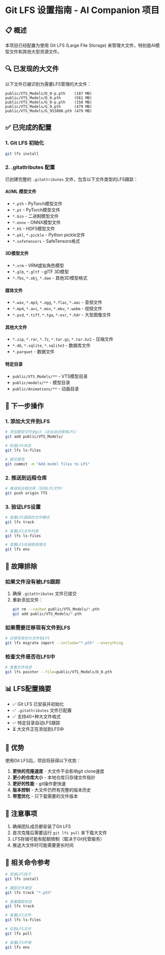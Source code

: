 # Git LFS 设置指南 - AI Companion 项目

## 📋 概述

本项目已经配置为使用 Git LFS (Large File Storage) 来管理大文件，特别是AI模型文件和其他大型资源文件。

## 🔍 已发现的大文件

以下文件已被识别为需要LFS管理的大文件：

```
public/VTS_Models/D_0-p.pth    (187 MB)
public/VTS_Models/D_0.pth      (561 MB)
public/VTS_Models/G_0-p.pth    (158 MB)
public/VTS_Models/G_0.pth      (479 MB)
public/VTS_Models/G_953000.pth (479 MB)
```

## ✅ 已完成的配置

### 1. Git LFS 初始化
```bash
git lfs install
```

### 2. .gitattributes 配置
已创建完整的 `.gitattributes` 文件，包含以下文件类型的LFS跟踪：

#### AI/ML 模型文件
- `*.pth` - PyTorch模型文件
- `*.pt` - PyTorch模型文件
- `*.bin` - 二进制模型文件
- `*.onnx` - ONNX模型文件
- `*.h5` - HDF5模型文件
- `*.pkl`, `*.pickle` - Python pickle文件
- `*.safetensors` - SafeTensors格式

#### 3D模型文件
- `*.vrm` - VRM虚拟角色模型
- `*.glb`, `*.gltf` - glTF 3D模型
- `*.fbx`, `*.obj`, `*.dae` - 其他3D模型格式

#### 媒体文件
- `*.wav`, `*.mp3`, `*.ogg`, `*.flac`, `*.aac` - 音频文件
- `*.mp4`, `*.avi`, `*.mov`, `*.mkv`, `*.webm` - 视频文件
- `*.psd`, `*.tiff`, `*.tga`, `*.exr`, `*.hdr` - 大型图像文件

#### 其他大文件
- `*.zip`, `*.rar`, `*.7z`, `*.tar.gz`, `*.tar.bz2` - 压缩文件
- `*.db`, `*.sqlite`, `*.sqlite3` - 数据库文件
- `*.parquet` - 数据文件

#### 特定目录
- `public/VTS_Models/**` - VTS模型目录
- `public/models/**` - 模型目录
- `public/Animations/**` - 动画目录

## 🚀 下一步操作

### 1. 添加大文件到LFS
```bash
# 添加模型文件到git（这会自动使用LFS）
git add public/VTS_Models/

# 检查LFS状态
git lfs ls-files

# 提交更改
git commit -m "Add model files to LFS"
```

### 2. 推送到远程仓库
```bash
# 推送到远程仓库（包括LFS文件）
git push origin TTS
```

### 3. 验证LFS设置
```bash
# 查看LFS跟踪的文件模式
git lfs track

# 查看LFS文件列表
git lfs ls-files

# 查看LFS存储使用情况
git lfs env
```

## 🔧 故障排除

### 如果文件没有被LFS跟踪
1. 确保 `.gitattributes` 文件已提交
2. 重新添加文件：
   ```bash
   git rm --cached public/VTS_Models/*.pth
   git add public/VTS_Models/*.pth
   ```

### 如果需要迁移现有文件到LFS
```bash
# 迁移现有的大文件到LFS
git lfs migrate import --include="*.pth" --everything
```

### 检查文件是否在LFS中
```bash
# 查看文件信息
git lfs pointer --file=public/VTS_Models/D_0.pth
```

## 📊 LFS配置摘要

- ✅ Git LFS 已安装并初始化
- ✅ `.gitattributes` 文件已配置
- ✅ 支持40+种大文件格式
- ✅ 特定目录自动LFS跟踪
- ⏳ 大文件正在添加到LFS中

## 🎯 优势

使用Git LFS后，项目将获得以下优势：

1. **更快的克隆速度** - 大文件不会影响git clone速度
2. **更小的仓库大小** - 本地仓库只存储文件指针
3. **更好的性能** - git操作更快速
4. **版本控制** - 大文件仍然有完整的版本历史
5. **带宽优化** - 只下载需要的文件版本

## 📝 注意事项

1. 确保团队成员都安装了Git LFS
2. 首次克隆后需要运行 `git lfs pull` 来下载大文件
3. LFS存储可能有配额限制（取决于Git托管服务）
4. 推送大文件时可能需要更长时间

## 🔗 相关命令参考

```bash
# 安装LFS钩子
git lfs install

# 跟踪文件类型
git lfs track "*.pth"

# 查看跟踪状态
git lfs track

# 查看LFS文件
git lfs ls-files

# 拉取LFS文件
git lfs pull

# 查看LFS环境
git lfs env
```
